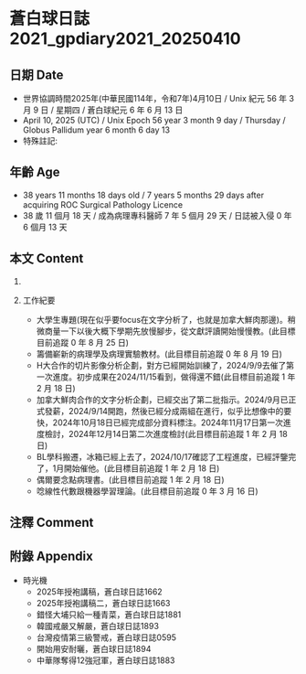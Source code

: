 [_metadata_:encoding]: - "utf-8"
[_metadata_:language]: - "zh-Hant-TW"
[_metadata_:fileformat]: - "markdown"
[_metadata_:MIME_type]: - "text/plain"
[_metadata_:markdown_version]: - "commonmark version 0.30"
[_metadata_:markdown_spec]: - "https://spec.commonmark.org/0.30/"

# 蒼白球日誌2021_gpdiary2021_20250410 #

## 日期 Date ##

* 世界協調時間2025年(中華民國114年，令和7年)4月10日 / Unix 紀元 56 年 3 月 9 日 / 星期四 / 蒼白球紀元 6 年 6 月 13 日
* April 10, 2025 (UTC) / Unix Epoch 56 year 3 month 9 day / Thursday / Globus Pallidum year 6 month 6 day 13
* 特殊註記:

## 年齡 Age ##

* 38 years 11 months 18 days old / 7 years 5 months 29 days after acquiring ROC Surgical Pathology Licence
* 38 歲 11 個月 18 天 / 成為病理專科醫師 7 年 5 個月 29 天 / 日誌被入侵 0 年 6 個月 13 天

## 本文 Content ##

1. 

2. 工作紀要

    - 大學生專題(現在似乎要focus在文字分析了，也就是加拿大鮮肉那邊)。稍微商量一下以後大概下學期先放慢腳步，從文獻評讀開始慢慢教。(此目標目前追蹤 0 年 8 月 25 日)
    - 籌備嶄新的病理學及病理實驗教材。(此目標目前追蹤 0 年 8 月 19 日)
    - H大合作的切片影像分析企劃，對方已經開始訓練了，2024/9/9去催了第一次進度。初步成果在2024/11/15看到，做得還不錯(此目標目前追蹤 1 年 2 月 18 日)
    - 加拿大鮮肉合作的文字分析企劃，已經交出了第二批指示。2024/9月已正式發薪，2024/9/14開跑，然後已經分成兩組在進行，似乎比想像中的要快，2024年10月18日已經完成部分資料標注。2024年11月17日第一次進度檢討，2024年12月14日第二次進度檢討(此目標目前追蹤 1 年 2 月 18 日)
    - BL學科搬遷，冰箱已經上去了，2024/10/17確認了工程進度，已經評鑒完了，1月開始催他。(此目標目前追蹤 1 年 2 月 18 日)
    - 偶爾要念點病理書。(此目標目前追蹤 1 年 2 月 18 日)
    - 唸線性代數跟機器學習理論。(此目標目前追蹤 0 年 3 月 16 日)

## 注釋 Comment ##


## 附錄 Appendix ##

* 時光機
    - 2025年授袍講稿，蒼白球日誌1662
    - 2025年授袍講稿二，蒼白球日誌1663
    - 錯怪大埔只給一種青菜，蒼白球日誌1881
    - 韓國戒嚴又解嚴，蒼白球日誌1893
    - 台灣疫情第三級警戒，蒼白球日誌0595
    - 開始用安耐曬，蒼白球日誌1894
    - 中華隊奪得12強冠軍，蒼白球日誌1883
